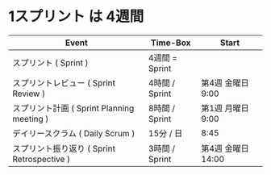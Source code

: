 # 1スプリント は 4週間

 | Event | Time-Box | Start |
 ----|----|----
 | スプリント ( Sprint )   |  4週間 = Sprint  | |
 | スプリントレビュー ( Sprint Review )  | 4時間 / Sprint|  第4週 金曜日 9:00 <!--- ここを変更 ---> |
 | スプリント計画 ( Sprint Planning meeting  )  | 8時間 / Sprint| 第1週 月曜日 9:00 <!--- ここを変更 ---> |
 | デイリースクラム ( Daily Scrum ) | 15分 / 日| 8:45 <!--- ここを変更 ---> |
 | スプリント振り返り ( Sprint Retrospective )  | 3時間 / Sprint| 第4週 金曜日 14:00 <!--- ここを変更 ---> |
